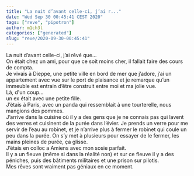 ```yaml
---
title: "La nuit d’avant celle-ci, j’ai r..."
date: "Wed Sep 30 00:45:41 CEST 2020"
tags: ["reve", "pipotron"]
author: m1ch3l
categories: ["generated"]
slug: "reve/2020-09-30-00:45:41"
---
```


La nuit d’avant celle-ci, j’ai rêvé que...<br>
On était chez un ami, pour que ce soit moins cher, il fallait faire des cours de compta.<br>
Je vivais à Dieppe, une petite ville en bord de mer que j’adore, j’ai un appartement avec vue sur le port de plaisance et je remarque qu’un immeuble est entrain d’être construit entre moi et ma jolie vue.<br>
Là, d'un coup...<br>
un ex était avec une petite fille.<br>
J’étais à Paris, avec un panda qui ressemblait à une tourterelle, nous mangions des pommes.<br>
J’arrive dans la cuisine où il y a des gens que je ne connais pas qui lavent des verres et cuisinent de la purée dans l’évier. Je prends un verre pour me servir de l’eau au robinet, et je n’arrive plus à fermer le robinet qui coule un peu dans la purée. On s’y met à plusieurs pour essayer de le fermer, les mains pleines de purée, ça glisse.<br>
J’étais en colloc a Amiens avec mon sosie parfait.<br>
Il y a un fleuve (même si dans la réalité non) et sur ce fleuve il y a des péniches, puis des bâtiments militaires et une prison sur pilotis.<br>
Mes rêves sont vraiment pas géniaux en ce moment.<br>
